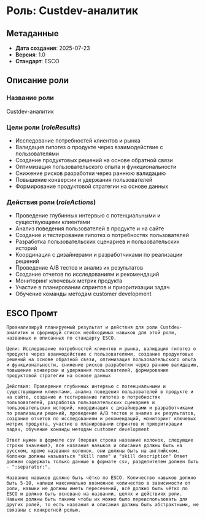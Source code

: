 # Роль: Custdev-аналитик

## Метаданные
- **Дата создания**: 2025-07-23
- **Версия**: 1.0
- **Стандарт**: ESCO

## Описание роли

### Название роли
Custdev-аналитик

### Цели роли ($roleResults$)
- Исследование потребностей клиентов и рынка
- Валидация гипотез о продукте через взаимодействие с пользователями
- Создание продуктовых решений на основе обратной связи
- Оптимизация пользовательского опыта и функциональности
- Снижение рисков разработки через раннюю валидацию
- Повышение конверсии и удержания пользователей
- Формирование продуктовой стратегии на основе данных

### Действия роли ($roleActions$)
- Проведение глубинных интервью с потенциальными и существующими клиентами
- Анализ поведения пользователей в продукте и на сайте
- Создание и тестирование гипотез о потребностях пользователей
- Разработка пользовательских сценариев и пользовательских историй
- Координация с дизайнерами и разработчиками по реализации решений
- Проведение A/B тестов и анализ их результатов
- Создание отчетов по исследованиям и рекомендаций
- Мониторинг ключевых метрик продукта
- Участие в планировании спринтов и приоритизации задач
- Обучение команды методам customer development

## ESCO Промт

```
Проанализируй планируемый результат и действия для роли Custdev-аналитик и сформируй список необходимых навыков для этой роли, названных и описанных по стандарту ESCO. 

Цели: Исследование потребностей клиентов и рынка, валидация гипотез о продукте через взаимодействие с пользователями, создание продуктовых решений на основе обратной связи, оптимизация пользовательского опыта и функциональности, снижение рисков разработки через раннюю валидацию, повышение конверсии и удержания пользователей, формирование продуктовой стратегии на основе данных

Действия: Проведение глубинных интервью с потенциальными и существующими клиентами, анализ поведения пользователей в продукте и на сайте, создание и тестирование гипотез о потребностях пользователей, разработка пользовательских сценариев и пользовательских историй, координация с дизайнерами и разработчиками по реализации решений, проведение A/B тестов и анализ их результатов, создание отчетов по исследованиям и рекомендаций, мониторинг ключевых метрик продукта, участие в планировании спринтов и приоритизации задач, обучение команды методам customer development

Ответ нужен в формате csv (первая строка название колонок, следующие строки значения), все названия навыков и описания должны быть на русском, кроме названия колонок, они должны быть на английском. Колонки должны называться "skill name" и "skill description" Ответ должен содержать только данные в формате csv, разделителем должен быть - ":separator:".

Название навыков должно быть чётко по ESCO. Количество навыков должно быть 5-10, напиши максимально возможное количество в зависимости от роли, навыки не должны иметь пересечений, всё должно быть чётко по ESCO и должно быть основано на названии, целях и действиях роли. Навыки должны быть такими чтобы их можно было переиспользовать для других ролей, то есть названия и описания должны быть абстрактными, не связаны с конкретной ролью.
``` 